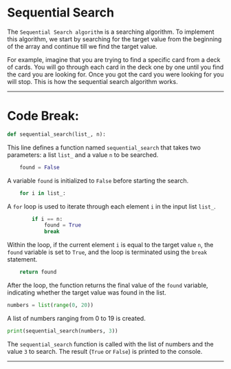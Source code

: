 # Sequential Search

The `Sequential Search algorithm` is a searching algorithm. To implement this algorithm, we start by searching for the target value from the beginning of the array and continue till we find the target value.

For example, imagine that you are trying to find a specific card from a deck of cards. You will go through each card in the deck one by one until you find the card you are looking for. Once you got the card you were looking for you will stop. This is how the sequential search algorithm works.

-----

# Code Break:

```python
def sequential_search(list_, n):
```

This line defines a function named `sequential_search` that takes two parameters: a list `list_` and a value `n` to be searched.

```python
    found = False
```

A variable `found` is initialized to `False` before starting the search.

```python
    for i in list_:
```

A `for` loop is used to iterate through each element `i` in the input list `list_`.

```python
        if i == n:
            found = True
            break
```

Within the loop, if the current element `i` is equal to the target value `n`, the `found` variable is set to `True`, and the loop is terminated using the `break` statement.

```python
    return found
```

After the loop, the function returns the final value of the `found` variable, indicating whether the target value was found in the list.

```python
numbers = list(range(0, 20))
```

A list of numbers ranging from 0 to 19 is created.

```python
print(sequential_search(numbers, 3))
```

The `sequential_search` function is called with the list of numbers and the value `3` to search. The result (`True` or `False`) is printed to the console.

-----